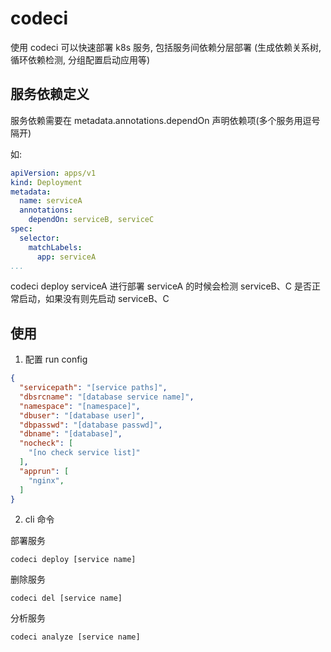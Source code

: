 # codeci

使用 codeci 可以快速部署 k8s 服务, 包括服务间依赖分层部署 (生成依赖关系树, 循环依赖检测, 分组配置启动应用等)


## 服务依赖定义

服务依赖需要在 metadata.annotations.dependOn 声明依赖项(多个服务用逗号隔开) <br>

如:

```yaml
apiVersion: apps/v1
kind: Deployment
metadata:
  name: serviceA
  annotations:
    dependOn: serviceB, serviceC
spec:
  selector:
    matchLabels:
      app: serviceA
...

```
codeci deploy serviceA  进行部署 serviceA 的时候会检测 serviceB、C 是否正常启动，如果没有则先启动 serviceB、C


## 使用

1. 配置 run config

```json
{
  "servicepath": "[service paths]",
  "dbsrcname": "[database service name]",
  "namespace": "[namespace]",
  "dbuser": "[database user]",
  "dbpasswd": "[database passwd]",
  "dbname": "[database]",
  "nocheck": [
    "[no check service list]"
  ],
  "apprun": [
    "nginx",
  ]
}
```

2. cli 命令

部署服务
```
codeci deploy [service name]
```

删除服务
```
codeci del [service name]
```

分析服务
```
codeci analyze [service name]
```




